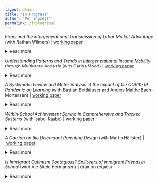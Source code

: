 ```yaml
---
layout: plain
title: "In Progress"
author: "Per Engzell"
permalink: /inprogress/
---
```


*Firms and the Intergenerational Transmission of Labor Market Advantage* (with Nathan Wilmers) | [working paper](https://osf.io/preprints/socarxiv/mv3e9)
<details>
<summary>Read more</summary>
Recent research finds that pay inequality stems both from firm pay-setting and from workers’ individual characteristics. Yet, intergenerational mobility research remains focused on transmission of individual traits, and has failed to test how firms shape the inheritance of inequality. We study this question using three decades of Swedish population register data, and decompose the intergenerational earnings correlation into firm pay premiums and stable worker effects. One quarter of the intergenerational earnings correlation at midlife is explained by sorting between firms with unequal pay. Employer or industry inheritance account for a surprisingly small share of this firm-based earnings transmission. Instead, children from high-income backgrounds benefit from matching with high-paying firms irrespective of the sources of parents’ earnings advantage. Our analysis reveals how an imperfectly competitive labor market provides an opening for skill-based rewards in one generation to become class-based advantages in the next.
</details>

*Understanding Patterns and Trends in Intergenerational Income Mobility through Multiverse Analysis* (with Carina Mood) | [working paper](https://osf.io/preprints/socarxiv/gd2t6)
<details>
<summary>Read more</summary>
Rising inequalities in rich countries have led to concerns that the economic ladder is getting harder to climb. It is well established that intergenerational income mobility is lower in countries with high inequality, but research on trends in mobility finds conflicting results. Motivated by this uncertainty, we ask: how important are choices of specification for levels and trends in intergenerational income associations? We use Swedish data on cohorts born 1958--1977 and their parents. Varying how, when and for whom income is measured, we estimate 1,658,880 different associations (82,944 specifications across 20 cohorts). Our results reveal that model choice is an underrecognized source of variation in intergenerational mobility research. The most consistent contributor to trends is the advancement of women in the labor market, which leads to increased persistence in women’s earnings and the family income of both men and women. Depending on specification, it is possible to conclude that income mobility is increasing, decreasing, or remaining flat. Despite variability, our results are broadly consistent with the received view that the level of mobility in Sweden is high in a comparative perspective.
</details>

*A Systematic Review and Meta-analysis of the Impact of the COVID-19 Pandemic on Learning* (with Bastian Betthäuser and Anders Malthe Bach-Mortensen) | [working paper](https://osf.io/preprints/socarxiv/g2wuy)
<details>
<summary>Read more</summary>
How has the COVID-19 pandemic affected learning progress among school-age children? Two years after the onset of the pandemic, a growing number of studies have addressed this question, but findings vary depending on context. We conduct a pre-registered systematic review, quality appraisal and meta-analysis of 34 studies across 12 countries to assess the magnitude of the effect of the pandemic on learning and the role of different factors in moderating this effect. We find a significant overall learning deficit early in the pandemic (Cohen’s d = -0.17, 95 c.i. [-0.22, -0.13]), which persists over time. Forgone learning was particularly large among children from low socio-economic backgrounds and in contexts with high excess mortality, longer school closures, and less-developed digital learning infrastructures. Future research should assess the effects of the COVID-19 pandemic in low- and middle-income countries, as existing studies mainly focus on high-income countries.
</details>

*Within-School Achievement Sorting in Comprehensive and Tracked Systems* (with Isabel Raabe) | [working paper](https://osf.io/preprints/socarxiv/x6cbt)
<details>
<summary>Read more</summary>
Why do inequalities in schooling persist, even in relatively egalitarian school systems? This paper examines within-school sorting as an explanation. We use classroom data on friendship networks in 480 European secondary schools, and contrast comprehensive (England, Sweden) and tracked systems (Germany, Netherlands). Our question is to what extent comprehensive systems reduce achievement sorting at the level of (a) schools, (b) classrooms, and (c) friendships. Between-school variance in achievement is lower in comprehensive systems. However, this is counterbalanced by greater sorting within schools, between classrooms and, especially, in friendship networks. Still, comprehensive schools create more equal environments for two reasons. First, the difference in between-school sorting is larger than the difference in within-school sorting. Second, within-school sorting is less strongly related to social background characteristics. These findings help explain both why comprehensive schools produce more equal outcomes, and how substantial inequality can nevertheless persist.
</details>

*A Caution on the Discordant Parenting Design* (with Martin Hällsten) | [working paper](https://osf.io/preprints/socarxiv/rx4z6)
<details>
<summary>Read more</summary>
Recent studies use family fixed effects to estimate the influence of parental characteristics on children, a practice we call the “discordant parenting design”. This approach is valid only if treatment effects are equal within and between families. This assumption is mostly not informed by relevant theory and, we argue, unlikely to hold in practice. In addition, within-family confounding, reverse causality, and selection into identification complicate the interpretation of these studies further. We discuss three applied examples—the effects of parenting, family income, and neighborhood context—and provide some general guidance. To avoid misinterpretation, researchers should have a strong grasp of the variance that enters into estimation, and not just the potential confounders that a given strategy is designed to deal with.
</details>

*Is Immigrant Optimism Contagious? Spillovers of Immigrant Friends in School* (with Are Skeie Hermansen)
| draft on request
<details>
<summary>Read more</summary>
Is academic achievement affected by the presence of immigrant peers? Previous work mostly suggests no but, we argue, has been misguided on two accounts. First, it focused on aggregate social settings such as schools, while social interactions unfold in more intimate settings. Secondly, it assumed that immigrant peers would harm performance, ignoring their often high aspirations. We use a combination of administrative and sociometric network data from Sweden, and develop methods that let us estimate causal effects of immigrant peers at the level of (i) schools, (ii) classrooms, and (iii) friendship networks. We find little influence at the aggregate level but a strong and positive impact of immigrant peers in the same classroom and of immigrant friends. Existing studies may have mistaken both the sign and the magnitude of immigrant influence.
</details>

